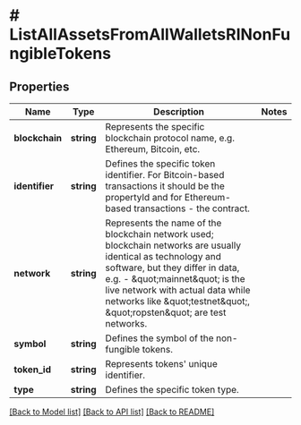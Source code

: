 # # ListAllAssetsFromAllWalletsRINonFungibleTokens

## Properties

Name | Type | Description | Notes
------------ | ------------- | ------------- | -------------
**blockchain** | **string** | Represents the specific blockchain protocol name, e.g. Ethereum, Bitcoin, etc. |
**identifier** | **string** | Defines the specific token identifier. For Bitcoin-based transactions it should be the propertyId and for Ethereum-based transactions - the contract. |
**network** | **string** | Represents the name of the blockchain network used; blockchain networks are usually identical as technology and software, but they differ in data, e.g. - \&quot;mainnet\&quot; is the live network with actual data while networks like \&quot;testnet\&quot;, \&quot;ropsten\&quot; are test networks. |
**symbol** | **string** | Defines the symbol of the non-fungible tokens. |
**token_id** | **string** | Represents tokens&#39; unique identifier. |
**type** | **string** | Defines the specific token type. |

[[Back to Model list]](../../README.md#models) [[Back to API list]](../../README.md#endpoints) [[Back to README]](../../README.md)
